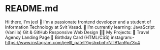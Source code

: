 # README.md
 Hi there, I'm jeel 👋 I'm a passionate frontend developer and a student of Information Technology at Svit Vasad.  🌱 I’m currently learning:  JavaScript (Vanilla) Git &amp; GitHub Responsive Web Design 👨‍💻 My Projects:  🔗 Travel Agency Landing Page 🎂 Birthday Card (HTML/CSS) 
 instagram:- https://www.instagram.com/jeelll_patell?igsh=bnhrNTB1anRpZ3c4 
